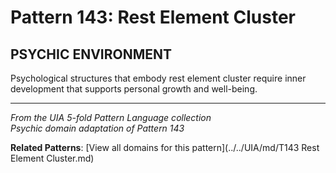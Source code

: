 # Pattern 143: Rest Element Cluster

## PSYCHIC ENVIRONMENT

Psychological structures that embody rest element cluster require inner development that supports personal growth and well-being.

---

*From the UIA 5-fold Pattern Language collection*  
*Psychic domain adaptation of Pattern 143*

**Related Patterns**: [View all domains for this pattern](../../UIA/md/T143 Rest Element Cluster.md)